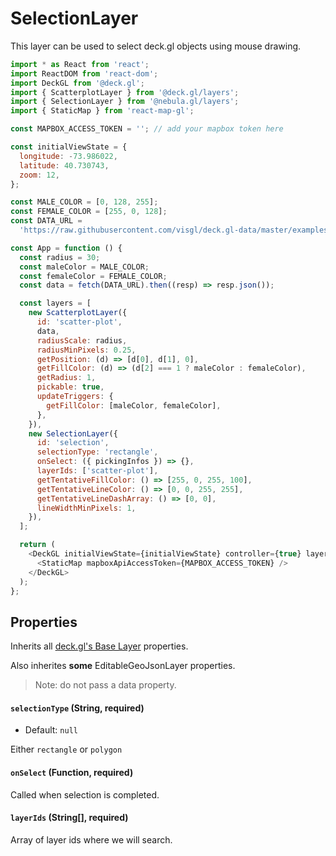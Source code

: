 # SelectionLayer

This layer can be used to select deck.gl objects using mouse drawing.

```js
import * as React from 'react';
import ReactDOM from 'react-dom';
import DeckGL from '@deck.gl';
import { ScatterplotLayer } from '@deck.gl/layers';
import { SelectionLayer } from '@nebula.gl/layers';
import { StaticMap } from 'react-map-gl';

const MAPBOX_ACCESS_TOKEN = ''; // add your mapbox token here

const initialViewState = {
  longitude: -73.986022,
  latitude: 40.730743,
  zoom: 12,
};

const MALE_COLOR = [0, 128, 255];
const FEMALE_COLOR = [255, 0, 128];
const DATA_URL =
  'https://raw.githubusercontent.com/visgl/deck.gl-data/master/examples/scatterplot/manhattan.json'; // eslint-disable-line

const App = function () {
  const radius = 30;
  const maleColor = MALE_COLOR;
  const femaleColor = FEMALE_COLOR;
  const data = fetch(DATA_URL).then((resp) => resp.json());

  const layers = [
    new ScatterplotLayer({
      id: 'scatter-plot',
      data,
      radiusScale: radius,
      radiusMinPixels: 0.25,
      getPosition: (d) => [d[0], d[1], 0],
      getFillColor: (d) => (d[2] === 1 ? maleColor : femaleColor),
      getRadius: 1,
      pickable: true,
      updateTriggers: {
        getFillColor: [maleColor, femaleColor],
      },
    }),
    new SelectionLayer({
      id: 'selection',
      selectionType: 'rectangle',
      onSelect: ({ pickingInfos }) => {},
      layerIds: ['scatter-plot'],
      getTentativeFillColor: () => [255, 0, 255, 100],
      getTentativeLineColor: () => [0, 0, 255, 255],
      getTentativeLineDashArray: () => [0, 0],
      lineWidthMinPixels: 1,
    }),
  ];

  return (
    <DeckGL initialViewState={initialViewState} controller={true} layers={layers}>
      <StaticMap mapboxApiAccessToken={MAPBOX_ACCESS_TOKEN} />
    </DeckGL>
  );
};
```

## Properties

Inherits all [deck.gl's Base Layer](https://uber.github.io/deck.gl/#/documentation/deckgl-api-reference/layers/layer) properties.

Also inherites **some** EditableGeoJsonLayer properties.

> Note: do not pass a data property.

#### `selectionType` (String, required)

- Default: `null`

Either `rectangle` or `polygon`

#### `onSelect` (Function, required)

Called when selection is completed.

#### `layerIds` (String[], required)

Array of layer ids where we will search.
